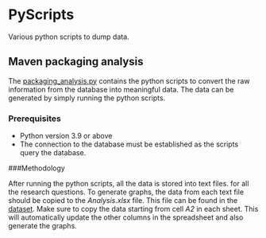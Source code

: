 # PyScripts
Various python scripts to dump data.

## Maven packaging analysis

The [packaging_analysis.py](packaging/packaging_analysis.py) contains the python scripts to convert the raw information from the database into meaningful data.
The data can be generated by simply running the python scripts.

### Prerequisites

- Python version 3.9 or above
- The connection to the database must be established as the scripts query the database.

###Methodology

After running the python scripts, all the data is stored into text files. for all the research questions.
To generate graphs, the data from each text file should be copied to the _Analysis.xlsx_ file. This file can be found in
the [dataset](https://doi.org/10.5281/zenodo.8077125). Make sure to copy the data starting from cell _A2_ in each sheet. This will automatically
update the other columns in the spreadsheet and also generate the graphs.